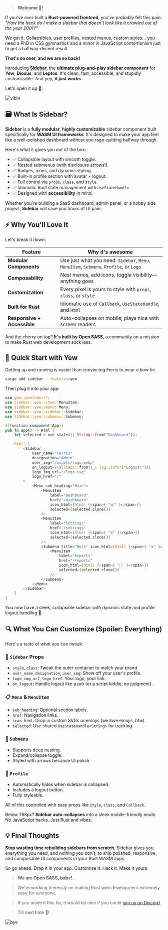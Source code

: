 > **Welcome 👋!**

If you've ever built a **Rust-powered frontend**, you've probably felt this pain: _"How the heck do I make a sidebar that doesn't look like it crawled out of the year 2001?"_

We get it. Collapsibles, user profiles, nested menus, custom styles... you need a PhD in CSS gymnastics and a minor in JavaScript contortionism just to get a halfway-decent result.

**That's so over, and we are so back!**

Introducing [**Sidebar**](https://crates.io/crates/sidebar), the **ultimate plug-and-play sidebar component** for **Yew**, **Dioxus**, and **Leptos**. It's clean, fast, accessible, and stupidly customizable. And yep, **it just works**.

Let's open it up 🧰.

![vibin](https://github.com/user-attachments/assets/c583f235-17c3-496e-9689-35db043ebff3)

## 🗃️ What Is Sidebar?

**Sidebar** is a **fully modular**, **highly customizable** sidebar component built specifically for **WASM UI frameworks**. It's designed to make your app feel like a well-polished dashboard without you rage-quitting halfway through.

Here's what it gives you out of the box:

- ✅ Collapsible layout with smooth toggle.
- ✅ Nested submenus (with disclosure arrows!).
- ✅ Badges, icons, and dynamic styling.
- ✅ Built-in profile section with avatar + logout.
- ✅ Full control via `props`, `class`, and `style`.
- ✅ Idiomatic Rust state management with `UseStateHandle`.
- ✅ Designed with **accessibility** in mind.

Whether you're building a SaaS dashboard, admin panel, or a hobby side project, **Sidebar** will save you hours of UI pain.

## ⚡️ Why You'll Love It

Let's break it down:

| Feature                     | Why it's awesome                                                                       |
| --------------------------- | -------------------------------------------------------------------------------------- |
| **Modular Components**      | Use just what you need: `Sidebar`, `Menu`, `MenuItem`, `Submenu`, `Profile`, or `Logo` |
| **Composability**           | Nest menus, add icons, toggle visibility—anything goes                                 |
| **Customization**           | Every pixel is yours to style with `props`, `class`, or `style`                        |
| **Built for Rust**          | Idiomatic use of `Callback`, `UseStateHandle`, and `Html`                              |
| **Responsive + Accessible** | Auto-collapses on mobile; plays nice with screen readers                               |

And the cherry on top? **It's built by Open SASS**, a community on a mission to make Rust web development suck less.

## 🚀 Quick Start with Yew

Getting up and running is easier than convincing Ferris to wear a bow tie.

```sh
cargo add sidebar --features=yew
```

Then plug it into your app:

```rust
use yew::prelude::*;
use sidebar::yew::item::MenuItem;
use sidebar::yew::menu::Menu;
use sidebar::yew::sidebar::Sidebar;
use sidebar::yew::submenu::Submenu;

#[function_component(App)]
pub fn app() -> Html {
    let selected = use_state(|| String::from("Dashboard"));

    html! {
        <Sidebar
            user_name="Ferris"
            designation="Admin"
            user_img="/assets/logo.webp"
            on_logout={Callback::from(|_| log::info!("Logout!"))}
            logo_img_url="/logo.svg"
            logo_href="/"
        >
            <Menu sub_heading="Main">
                <MenuItem
                    label="Dashboard"
                    href="/dashboard"
                    icon_html={html! {<span>{ "📊" }</span>}}
                    selected={selected.clone()}
                />
                <MenuItem
                    label="Settings"
                    href="/settings"
                    icon_html={html! {<span>{ "⚙️" }</span>}}
                    selected={selected.clone()}
                />
                <Submenu title="More" icon_html={html! {<span>{ "➕" }</span>}}>
                    <MenuItem
                        label="Reports"
                        href="/reports"
                        icon_html={html! {<span>{ "📁" }</span>}}
                        selected={selected.clone()}
                    />
                </Submenu>
            </Menu>
        </Sidebar>
    }
}
```

You now have a sleek, collapsible sidebar with dynamic state and profile logout handling 🎉.

## 🔍 What You Can Customize (Spoiler: Everything)

Here's a taste of what you can tweak:

### 🧱 `Sidebar` Props

- `style`, `class`: Tweak the outer container to match your brand.
- `user_name`, `designation`, `user_img`: Show off your user's profile.
- `logo_img_url`, `logo_href`: Your logo, your link.
- `on_logout`: Handle logout like a pro (or a script kiddie, no judgment).

### 📋 `Menu` & `MenuItem`

- `sub_heading`: Optional section labels.
- `href`: Navigation links.
- `icon_html`: Drop in custom SVGs or emojis (we love emojis, btw).
- `selected`: Use shared `UseStateHandle<String>` for tracking.

### 🔽 `Submenu`

- Supports deep nesting.
- Expand/collapse toggle.
- Styled with arrows because UI polish.

### 🙋 `Profile`

- Automatically hides when sidebar is collapsed.
- Includes a logout button.
- Fully styleable.

All of this controlled with easy props like `style`, `class`, and `Callback`.

Below 768px? **Sidebar auto-collapses** into a sleek mobile-friendly mode. No JavaScript hacks. Just Rust and vibes.

## 💡 Final Thoughts

**Stop wasting time rebuilding sidebars from scratch**. Sidebar gives you everything you need, and nothing you don't, to ship polished, responsive, and composable UI components in your Rust WASM apps.

So go ahead. Drop it in your app. Customize it. Hack it. Make it yours.

> **We are Open SASS, babe!**.

> We're working tirelessly on making Rust web development extremely easy for everyone.

> If you made it this far, it would be nice if you could [join us on Discord](https://discord.gg/b5JbvHW5nv).

> Till next time 👋!

![bye](https://github.com/user-attachments/assets/fb4e8b18-0310-4afd-a9e2-831a967fa952)

